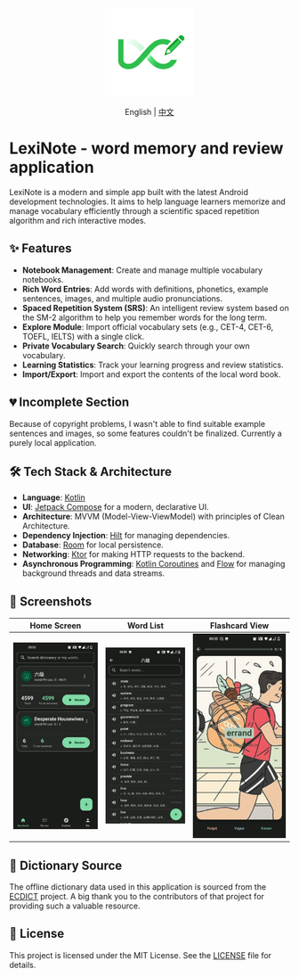 <div align="center">
  <img src="./app/src/main/ic_launcher-playstore.png" alt="LexiNote Logo" width="160">
</div>

<div align="center">

English | [中文](./README.md)

</div>

# LexiNote - word memory and review application

LexiNote is a modern and simple app built with the latest Android development technologies. It aims to help language learners memorize and manage vocabulary efficiently through a scientific spaced repetition algorithm and rich interactive modes.

## ✨ Features

- **Notebook Management**: Create and manage multiple vocabulary notebooks.
- **Rich Word Entries**: Add words with definitions, phonetics, example sentences, images, and multiple audio pronunciations.
- **Spaced Repetition System (SRS)**: An intelligent review system based on the SM-2 algorithm to help you remember words for the long term.
- **Explore Module**: Import official vocabulary sets (e.g., CET-4, CET-6, TOEFL, IELTS) with a single click.
- **Private Vocabulary Search**: Quickly search through your own vocabulary.
- **Learning Statistics**: Track your learning progress and review statistics.
- **Import/Export**: Import and export the contents of the local word book.

## 💔 Incomplete Section

Because of copyright problems, I wasn't able to find suitable example sentences and images, so some features couldn't be finalized. Currently a purely local application.


## 🛠️ Tech Stack & Architecture

- **Language**: [Kotlin](https://kotlinlang.org/)
- **UI**: [Jetpack Compose](https://developer.android.com/jetpack/compose) for a modern, declarative UI.
- **Architecture**: MVVM (Model-View-ViewModel) with principles of Clean Architecture.
- **Dependency Injection**: [Hilt](https://developer.android.com/training/dependency-injection/hilt-android) for managing dependencies.
- **Database**: [Room](https://developer.android.com/training/data-storage/room) for local persistence.
- **Networking**: [Ktor](https://ktor.io/) for making HTTP requests to the backend.
- **Asynchronous Programming**: [Kotlin Coroutines](https://kotlinlang.org/docs/coroutines-overview.html) and [Flow](https://kotlinlang.org/docs/flow.html) for managing background threads and data streams.

## 📸 Screenshots

| Home Screen | Word List | Flashcard View |
| :---: | :---: | :---: |
| ![Home Screen](assets/screenshot_01.jpeg) | ![Word List](assets/screenshot_06.jpeg) | ![Flashcard View](assets/screenshot_05.jpeg) |


## 📖 Dictionary Source

The offline dictionary data used in this application is sourced from the [ECDICT](https://github.com/skywind3000/ECDICT) project. A big thank you to the contributors of that project for providing such a valuable resource.

## 📄 License

This project is licensed under the MIT License. See the [LICENSE](../LICENSE) file for details.
